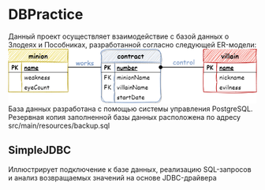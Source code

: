 # DBPractice
Данный проект осуществляет взаимодействие с базой данных о Злодеях и Пособниках, разработанной согласно следующей ER-модели:
![er-model](src/main/resources/er-model.png)
База данных разработана с помощью системы управления PostgreSQL. Резервная копия заполненной базы данных расположена по адресу src/main/resources/backup.sql

## SimpleJDBC
Иллюстрирует подключение к базе данных, реализацию SQL-запросов и анализ возвращаемых значений на основе JDBC-драйвера
